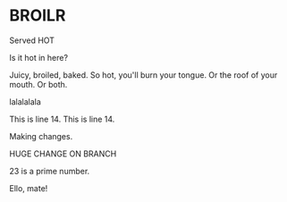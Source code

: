 BROILR
======

Served HOT

Is it hot in here?

<Add any project info here.>
Juicy, broiled, baked.
So hot, you'll burn your tongue. Or the roof of your mouth. Or both.

lalalalala

This is line 14. This is line 14.

Making changes.

HUGE CHANGE ON BRANCH




23 is a prime number.


Ello, mate!